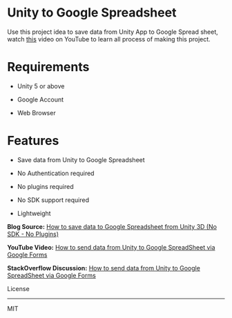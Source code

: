 # Unity to Google Spreadsheet



Use this project idea to save data from Unity App to Google Spread sheet, watch [this](https://www.youtube.com/watch?v=z9b5aRfrz7M) video on YouTube to learn all process of making this project.



# Requirements
 

- Unity 5 or above
 
- Google Account
 
- Web Browser



# Features
 

- Save data from Unity to Google Spreadsheet
 
- No Authentication required
 
- No plugins required
 
- No SDK support required
 
- Lightweight

**Blog Source:** [How to save data to Google Spreadsheet from Unity 3D (No SDK - No Plugins)](https://www.justcode.me/unity/save-data-google-spreadsheet-unity-3d-no-sdk-no-plugins/)

**YouTube Video:** [How to send data from Unity to Google SpreadSheet via Google Forms](https://www.youtube.com/watch?v=z9b5aRfrz7M)



**StackOverflow Discussion:** [How to send data from Unity to Google SpreadSheet via Google Forms](https://stackoverflow.com/q/44200938/1939163)



License

----



MIT
